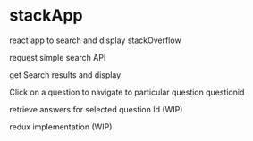 # stackApp

react app to search and display stackOverflow

request simple search API

get Search results and display

Click on a question to navigate to particular question questionid

retrieve answers for selected question Id (WIP)

redux implementation (WIP)
